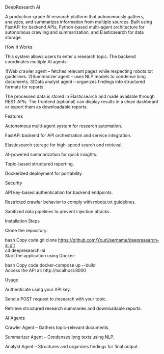 DeepResearch AI

A production-grade AI research platform that autonomously gathers, analyzes, and summarizes information from multiple sources. Built using FastAPI for backend APIs, Python-based multi-agent architecture for autonomous crawling and summarization, and Elasticsearch for data storage.

How It Works

This system allows users to enter a research topic.
The backend coordinates multiple AI agents:

1)Web crawler agent – fetches relevant pages while respecting robots.txt guidelines.
2)Summarizer agent – uses NLP models to condense long documents.
3)Data analyst agent – organizes findings into structured formats for reports.

The processed data is stored in Elasticsearch and made available through REST APIs.
The frontend (optional) can display results in a clean dashboard or export them as downloadable reports.

Features

Autonomous multi-agent system for research automation.

FastAPI backend for API orchestration and service integration.

Elasticsearch storage for high-speed search and retrieval.

AI-powered summarization for quick insights.

Topic-based structured reporting.

Dockerized deployment for portability.

Security

API key-based authentication for backend endpoints.

Restricted crawler behavior to comply with robots.txt guidelines.

Sanitized data pipelines to prevent injection attacks.

Installation Steps

Clone the repository:

bash
Copy code
git clone https://github.com/YourUsername/deepresearch-ai.git  
cd deepresearch-ai  
Start the application using Docker:

bash
Copy code
docker-compose up --build  
Access the API at:
http://localhost:8000

Usage

Authenticate using your API key.

Send a POST request to /research with your topic.

Retrieve structured research summaries and downloadable reports.

AI Agents

Crawler Agent – Gathers topic-relevant documents.

Summarizer Agent – Condenses long texts using NLP.

Analyst Agent – Structures and organizes findings for final output.

